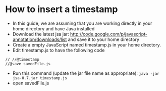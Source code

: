 # How to insert a timestamp #
  * In this guide, we are assuming that you are working directly in your home directory and have Java installed
  * Download the latest jsa jar: http://code.google.com/p/javascript-annotation/downloads/list and save it to your home directory
  * Create a empty JavaScript named timestamp.js in your home directory.
  * Edit timestamp.js to have the following code
```
// //@timestamp
//@save savedFile.js
```
  * Run this command (update the jar file name as appropriate): `java -jar jsa-0.7.jar timestamp.js`
  * open savedFile.js